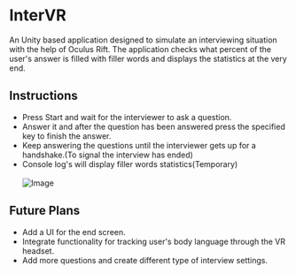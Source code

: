 InterVR
=================
An Unity based application designed to simulate an interviewing situation with the help of Oculus Rift. The application checks what percent of the user's answer is filled with filler words and displays the statistics at the very end.

Instructions
--------
* Press Start and wait for the interviewer to ask a question.
* Answer it and after the question has been answered press the specified key to finish the answer.
* Keep answering the questions until the interviewer gets up for a handshake.(To signal the interview has ended)
* Console log's will display filler words statistics(Temporary)<br></br>
![Image]()

Future Plans
------------
* Add a UI for the end screen.
* Integrate functionality for tracking user's body language through the VR headset.
* Add more questions and create different type of interview settings.
